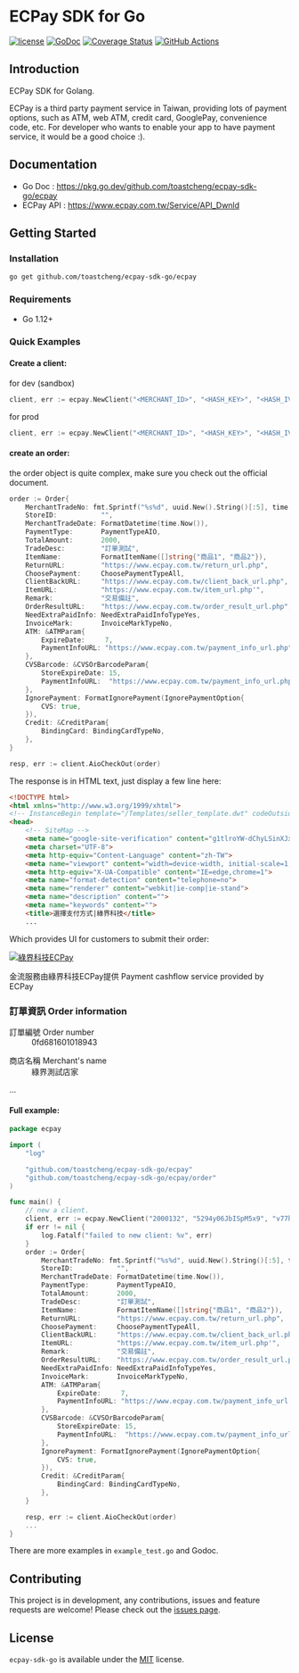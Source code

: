# ECPay SDK for Go

[![license](https://img.shields.io/badge/license-MIT-blue)](https://github.com/toastcheng/ecpay/blob/master/LICENSE.md)
[![GoDoc](https://img.shields.io/badge/go-doc-blue)](https://pkg.go.dev/github.com/toastcheng/ecpay-sdk-go/ecpay)
[![Coverage Status](https://coveralls.io/repos/github/ToastCheng/ecpay-sdk-go/badge.svg)](https://coveralls.io/github/ToastCheng/ecpay-sdk-go)
[![GitHub Actions](https://img.shields.io/endpoint.svg?url=https%3A%2F%2Factions-badge.atrox.dev%2Ftoastcheng%2Fecpay-sdk-go%2Fbadge&style=flat-square)](https://actions-badge.atrox.dev/toastcheng/ecpay-sdk-go/goto)


## Introduction
ECPay SDK for Golang.

ECPay is a third party payment service in Taiwan, providing lots of payment options, such as ATM, web ATM, credit card, GooglePay, convenience code, etc.
For developer who wants to enable your app to have payment service, it would be a good choice :).

## Documentation
* Go Doc : https://pkg.go.dev/github.com/toastcheng/ecpay-sdk-go/ecpay
* ECPay API : https://www.ecpay.com.tw/Service/API_Dwnld

## Getting Started
### Installation
```
go get github.com/toastcheng/ecpay-sdk-go/ecpay
```

### Requirements
* Go 1.12+

### Quick Examples
#### Create a client:

for dev (sandbox)
```go
client, err := ecpay.NewClient("<MERCHANT_ID>", "<HASH_KEY>", "<HASH_IV>", ecpay.WithSandbox)
```
for prod
```go
client, err := ecpay.NewClient("<MERCHANT_ID>", "<HASH_KEY>", "<HASH_IV>")
```

#### create an order:
the order object is quite complex, make sure you check out the official document.
```go
order := Order{
    MerchantTradeNo: fmt.Sprintf("%s%d", uuid.New().String()[:5], time.Now().Unix()%10000),
    StoreID:           "",
    MerchantTradeDate: FormatDatetime(time.Now()),
    PaymentType:       PaymentTypeAIO,
    TotalAmount:       2000,
    TradeDesc:         "訂單測試",
    ItemName:          FormatItemName([]string{"商品1", "商品2"}),
    ReturnURL:         "https://www.ecpay.com.tw/return_url.php",
    ChoosePayment:     ChoosePaymentTypeAll,
    ClientBackURL:     "https://www.ecpay.com.tw/client_back_url.php",
    ItemURL:           "https://www.ecpay.com.tw/item_url.php'",
    Remark:            "交易備註",
    OrderResultURL:    "https://www.ecpay.com.tw/order_result_url.php",
    NeedExtraPaidInfo: NeedExtraPaidInfoTypeYes,
    InvoiceMark:       InvoiceMarkTypeNo,
    ATM: &ATMParam{
        ExpireDate:     7,
        PaymentInfoURL: "https://www.ecpay.com.tw/payment_info_url.php",
    },
    CVSBarcode: &CVSOrBarcodeParam{
        StoreExpireDate: 15,
        PaymentInfoURL:  "https://www.ecpay.com.tw/payment_info_url.php",
    },
    IgnorePayment: FormatIgnorePayment(IgnorePaymentOption{
        CVS: true,
    }),
    Credit: &CreditParam{
        BindingCard: BindingCardTypeNo,
    },
}

resp, err := client.AioCheckOut(order)
```
The response is in HTML text, just display a few line here:
```html
<!DOCTYPE html>
<html xmlns="http://www.w3.org/1999/xhtml">
<!-- InstanceBegin template="/Templates/seller_template.dwt" codeOutsideHTMLIsLocked="false" -->
<head>
    <!-- SiteMap -->
    <meta name="google-site-verification" content="g1tlroYW-dChyLSinXJxV7BeP_T8nsDP1HpFSwORDgE" />
    <meta charset="UTF-8">
    <meta http-equiv="Content-Language" content="zh-TW">
    <meta name="viewport" content="width=device-width, initial-scale=1,maximum-scale=1.0, user-scalable=yes">
    <meta http-equiv="X-UA-Compatible" content="IE=edge,chrome=1">
    <meta name="format-detection" content="telephone=no">
    <meta name="renderer" content="webkit|ie-comp|ie-stand">
    <meta name="description" content="">
    <meta name="keywords" content="">
    <title>選擇支付方式|綠界科技</title>
    ...
```
Which provides UI for customers to submit their order:
<!DOCTYPE html>
<html xmlns="http://www.w3.org/1999/xhtml">
    <body>
        <div class="site-body">
            <div class="site-main-wrapper">
                <div class="site-main">
                    <a href="#" class="main-pic">
                        <img src="https://payment-stage.ecpay.com.tw/Content/themes/WebStylePayment/images/other/bn_950x200_02.jpg?t=20200925152844" alt="綠界科技ECPay">
                    </a>
                </div>
            </div>
            <div id="ECPay" class="site-content-wrapper">
                <div class="site-content">
                    <p class="provider">金流服務由綠界科技ECPay提供 Payment cashflow service provided by ECPay</p>
                    <h3 class="content-title">訂單資訊 Order information</h3>
                    <div class="order-table o-info-1">
                        <dl>
                            <dt>訂單編號 Order number</dt>
                                <dd>0fd681601018943</dd>
                        </dl>
                        <dl>
                            <dt>商店名稱 Merchant&#39;s name</dt>
                            <dd>綠界測試店家</dd>
                        </dl>
                    </div>
                </div>
                <simplert :use-radius="true"
                        :use-icon="true"
                        ref="simplert">
                </simplert>
            </div>
        </div>
    </body>
</html>
...

#### Full example:
```go
package ecpay

import (
    "log"

    "github.com/toastcheng/ecpay-sdk-go/ecpay"
    "github.com/toastcheng/ecpay-sdk-go/ecpay/order"
)

func main() {
    // new a client.
    client, err := ecpay.NewClient("2000132", "5294y06JbISpM5x9", "v77hoKGq4kWxNNIS", ecpay.WithSandbox)
    if err != nil {
        log.Fatalf("failed to new client: %v", err)
    }
    order := Order{
		MerchantTradeNo: fmt.Sprintf("%s%d", uuid.New().String()[:5], time.Now().Unix()%10000),
		StoreID:           "",
		MerchantTradeDate: FormatDatetime(time.Now()),
		PaymentType:       PaymentTypeAIO,
		TotalAmount:       2000,
		TradeDesc:         "訂單測試",
		ItemName:          FormatItemName([]string{"商品1", "商品2"}),
		ReturnURL:         "https://www.ecpay.com.tw/return_url.php",
		ChoosePayment:     ChoosePaymentTypeAll,
		ClientBackURL:     "https://www.ecpay.com.tw/client_back_url.php",
		ItemURL:           "https://www.ecpay.com.tw/item_url.php'",
		Remark:            "交易備註",
		OrderResultURL:    "https://www.ecpay.com.tw/order_result_url.php",
		NeedExtraPaidInfo: NeedExtraPaidInfoTypeYes,
		InvoiceMark:       InvoiceMarkTypeNo,
		ATM: &ATMParam{
			ExpireDate:     7,
			PaymentInfoURL: "https://www.ecpay.com.tw/payment_info_url.php",
		},
		CVSBarcode: &CVSOrBarcodeParam{
			StoreExpireDate: 15,
			PaymentInfoURL:  "https://www.ecpay.com.tw/payment_info_url.php",
		},
		IgnorePayment: FormatIgnorePayment(IgnorePaymentOption{
			CVS: true,
		}),
		Credit: &CreditParam{
			BindingCard: BindingCardTypeNo,
		},
	}

	resp, err := client.AioCheckOut(order)
    ...
}
```

There are more examples in `example_test.go` and Godoc. 

## Contributing

This project is in development, any contributions, issues and feature requests are welcome!
Please check out the [issues page](https://github.com/toastcheng/ecpay-sdk-go/issues).

## License

`ecpay-sdk-go` is available under the [MIT](https://github.com/toastcheng/ecpay-sdk-go/blob/master/LICENSE.md) license.
